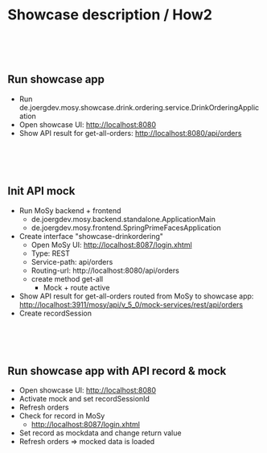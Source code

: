 <html>
<h1>Showcase description / How2</h1>

<br/><br/><br/>
 
<h2>Run showcase app</h2>
 
 <ul>
 	<li>Run de.joergdev.mosy.showcase.drink.ordering.service.DrinkOrderingApplication</li>
 	<li>Open showcase UI: <a href="http://localhost:8080">http://localhost:8080</a></li>
 	<li>Show API result for get-all-orders: <a href="http://localhost:8080/api/orders">http://localhost:8080/api/orders</a></li>
 </ul>
   


<br/><br/><br/>
 
<h2>Init API mock</h2>
 
 <ul>
 	<li>Run MoSy backend + frontend
 		<ul>
 			<li>de.joergdev.mosy.backend.standalone.ApplicationMain</li>
 			<li>de.joergdev.mosy.frontend.SpringPrimeFacesApplication</li>
 		</ul>
 	</li>
 	<li>Create interface "showcase-drinkordering"
 		<ul>
 			<li>Open MoSy UI: <a href="http://localhost:8087/login.xhtml">http://localhost:8087/login.xhtml</a></li>
 			<li>Type: REST</li>
 			<li>Service-path: api/orders</li>
 			<li>Routing-url: http://localhost:8080/api/orders</li>
 			<li>create method get-all
 				<ul>
 					<li>Mock + route active</li>
 				</ul>
 			</li>
 		</ul>
 	</li>
 	<li>Show API result for get-all-orders routed from MoSy to showcase app: <a href="http://localhost:3911/mosy/api/v_5_0/mock-services/rest/api/orders">http://localhost:3911/mosy/api/v_5_0/mock-services/rest/api/orders</a></li>
 	<li>Create recordSession</li>
 </ul>
    


<br/><br/><br/>
 
<h2>Run showcase app with API record & mock</h2>
 
 <ul>
 	<li>Open showcase UI: <a href="http://localhost:8080">http://localhost:8080</a></li>
 	<li>Activate mock and set recordSessionId</li>
 	<li>Refresh orders</li>
 	<li>Check for record in MoSy
 		<ul>
 			<li><a href="http://localhost:8087/login.xhtml">http://localhost:8087/login.xhtml</a></li>
 		</ul>
 	</li>
 	<li>Set record as mockdata and change return value</li>
 	<li>Refresh orders => mocked data is loaded</li>
 </ul>

<br/><br/><br/>

</html>